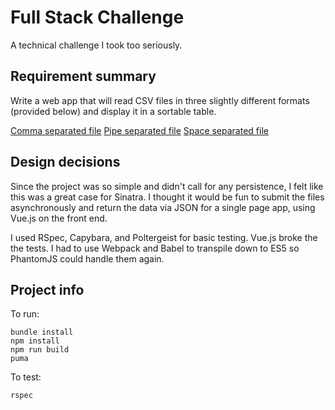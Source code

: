# Full Stack Challenge

A technical challenge I took too seriously.

## Requirement summary

Write a web app that will read CSV files in three slightly different formats (provided below) and display it in a sortable table.

<a href="/spec/fixtures/comma.txt" download>Comma separated file</a>
<a href="/spec/fixtures/pipe.txt" download>Pipe separated file</a>
<a href="/spec/fixtures/space.txt" download>Space separated file</a>

## Design decisions

Since the project was so simple and didn't call for any persistence, I felt like this was a great case for Sinatra. I thought it would be fun to submit the files asynchronously and return the data via JSON for a single page app, using Vue.js on the front end.

I used RSpec, Capybara, and Poltergeist for basic testing. Vue.js broke the the tests. I had to use Webpack and Babel to transpile down to ES5 so PhantomJS could handle them again.

## Project info

To run:
```
bundle install
npm install
npm run build
puma
```

To test:
```
rspec
```
